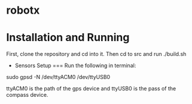 robotx
======

Installation and Running
===
First, clone the repository and cd into it.
Then cd to src and run ./build.sh

* Sensors Setup
===
Run the following in terminal:

sudo gpsd -N /dev/ttyACM0 /dev/ttyUSB0

ttyACM0 is the path of the gps device and ttyUSB0 is the pass of the compass device.
